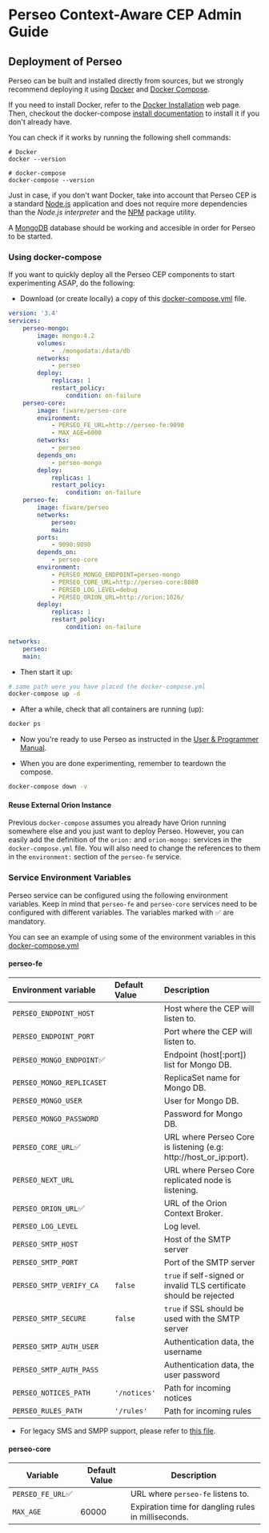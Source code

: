# Perseo Context-Aware CEP Admin Guide

## Deployment of Perseo

Perseo can be built and installed directly from sources, but we strongly recommend deploying it using
[Docker](https://www.docker.com/) and [Docker Compose](https://docs.docker.com/compose/).

If you need to install Docker, refer to the [Docker Installation](https://docs.docker.com/engine/installation/) web
page. Then, checkout the docker-compose [install documentation](https://docs.docker.com/compose/install/) to install it
if you don't already have.

You can check if it works by running the following shell commands:

```text
# Docker
docker --version

# docker-compose
docker-compose --version
```

Just in case, if you don't want Docker, take into account that Perseo CEP is a standard
[Node.js](https://nodejs.org/es/) application and does not require more dependencies than the _Node.js interpreter_ and
the [NPM](https://www.npmjs.com/) package utility.

A [MongoDB](https://www.mongodb.com/) database should be working and accesible in order for Perseo to be started.

### Using docker-compose

If you want to quickly deploy all the Perseo CEP components to start experimenting ASAP, do the following:

-   Download (or create locally) a copy of this
    [docker-compose.yml](https://github.com/telefonicaid/perseo-fe/blob/master/docker-compose.yml) file.

```yml
version: '3.4'
services:
    perseo-mongo:
        image: mongo:4.2
        volumes:
            - ./mongodata:/data/db
        networks:
            - perseo
        deploy:
            replicas: 1
            restart_policy:
                condition: on-failure
    perseo-core:
        image: fiware/perseo-core
        environment:
            - PERSEO_FE_URL=http://perseo-fe:9090
            - MAX_AGE=6000
        networks:
            - perseo
        depends_on:
            - perseo-mongo
        deploy:
            replicas: 1
            restart_policy:
                condition: on-failure
    perseo-fe:
        image: fiware/perseo
        networks:
            perseo:
            main:
        ports:
            - 9090:9090
        depends_on:
            - perseo-core
        environment:
            - PERSEO_MONGO_ENDPOINT=perseo-mongo
            - PERSEO_CORE_URL=http://perseo-core:8080
            - PERSEO_LOG_LEVEL=debug
            - PERSEO_ORION_URL=http://orion:1026/
        deploy:
            replicas: 1
            restart_policy:
                condition: on-failure

networks:
    perseo:
    main:
```

-   Then start it up:

```bash
# same path were you have placed the docker-compose.yml
docker-compose up -d
```

-   After a while, check that all containers are running (up):

```bash
docker ps
```

-   Now you're ready to use Perseo as instructed in the [User & Programmer Manual](../user/index.md).

-   When you are done experimenting, remember to teardown the compose.

```bash
docker-compose down -v
```

#### Reuse External Orion Instance

Previous `docker-compose` assumes you already have Orion running somewhere else and you just want to deploy Perseo.
However, you can easily add the definition of the `orion:` and `orion-mongo:` services in the `docker-compose.yml` file.
You will also need to change the references to them in the `environment:` section of the `perseo-fe` service.

### Service Environment Variables

Perseo service can be configured using the following environment variables. Keep in mind that `perseo-fe` and
`perseo-core` services need to be configured with different variables. The variables marked with ✅ are mandatory.

You can see an example of using some of the environment variables in this
[docker-compose.yml](<(../../docker-compose.yml)>)

#### perseo-fe

| Environment variable      | Default Value | Description                                                         |
| :------------------------ | :------------ | :------------------------------------------------------------------ |
| `PERSEO_ENDPOINT_HOST`    |               | Host where the CEP will listen to.                                  |
| `PERSEO_ENDPOINT_PORT`    |               | Port where the CEP will listen to.                                  |
| `PERSEO_MONGO_ENDPOINT`✅ |               | Endpoint (host[:port]) list for Mongo DB.                           |
| `PERSEO_MONGO_REPLICASET` |               | ReplicaSet name for Mongo DB.                                       |
| `PERSEO_MONGO_USER`       |               | User for Mongo DB.                                                  |
| `PERSEO_MONGO_PASSWORD`   |               | Password for Mongo DB.                                              |
| `PERSEO_CORE_URL`✅       |               | URL where Perseo Core is listening (e.g: http://host_or_ip:port).   |
| `PERSEO_NEXT_URL`         |               | URL where Perseo Core replicated node is listening.                 |
| `PERSEO_ORION_URL`✅      |               | URL of the Orion Context Broker.                                    |
| `PERSEO_LOG_LEVEL`        |               | Log level.                                                          |
| `PERSEO_SMTP_HOST`        |               | Host of the SMTP server                                             |
| `PERSEO_SMTP_PORT`        |               | Port of the SMTP server                                             |
| `PERSEO_SMTP_VERIFY_CA`   | `false`       | `true` if self-signed or invalid TLS certificate should be rejected |
| `PERSEO_SMTP_SECURE`      | `false`       | `true` if SSL should be used with the SMTP server                   |
| `PERSEO_SMTP_AUTH_USER`   |               | Authentication data, the username                                   |
| `PERSEO_SMTP_AUTH_PASS`   |               | Authentication data, the user password                              |
| `PERSEO_NOTICES_PATH`     | `'/notices'`  | Path for incoming notices                                           |
| `PERSEO_RULES_PATH`       | `'/rules'`    | Path for incoming rules                                             |

-   For legacy SMS and SMPP support, please refer to [this file](configuration.md).

#### perseo-core

| Variable          | Default Value | Description                                         |
| ----------------- | ------------- | --------------------------------------------------- |
| `PERSEO_FE_URL`✅ |               | URL where `perseo-fe` listens to.                   |
| `MAX_AGE`         | 60000         | Expiration time for dangling rules in milliseconds. |
